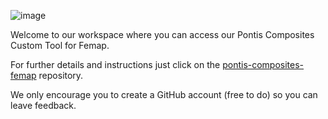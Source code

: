![image](https://github.com/Pontis-Engineering/.github/assets/92104363/20e80847-6d9f-44a6-b28d-f36a0cc5f5f4)

Welcome to our workspace where you can access our Pontis Composites Custom Tool for Femap.

For further details and instructions just click on the [pontis-composites-femap](https://github.com/Pontis-Engineering/pontis_composites_tools) repository.

We only encourage you to create a GitHub account (free to do) so you can leave feedback.
